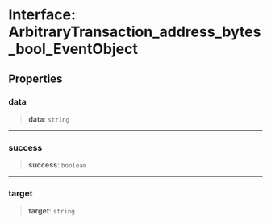 # Interface: ArbitraryTransaction\_address\_bytes\_bool\_EventObject

## Properties

### data

> **data**: `string`

***

### success

> **success**: `boolean`

***

### target

> **target**: `string`
